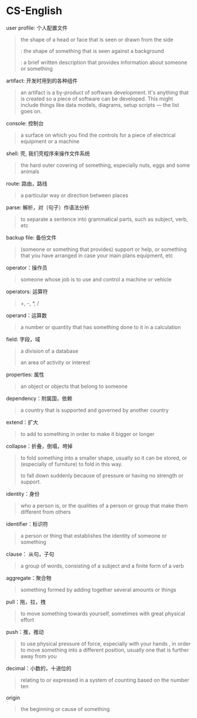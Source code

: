 # CS-English

user profile: 个人配置文件

>  the shape of a head or face that is seen or drawn from the side
>
>  : the shape of something that is seen against a background
>
>  : a brief written description that provides information about someone or something



artifact: 开发时用到的各种组件

>  an artifact is a by-product of software development. It's anything that is created so a piece of software can be developed. This might include things like data models, diagrams, setup scripts — the list goes on.



console: 控制台

> a surface on which you find the controls for a piece of electrical equipment or a machine



shell: 壳, 我们壳程序来操作文件系统

> the hard outer covering of something, especially nuts, eggs  and some animals



route: 路由，路线

>a particular way or direction between places



parse: 解析，对（句子）作语法分析

> to separate a sentence into grammatical parts, such as subject, verb, etc



backup file: 备份文件

> (someone or something that provides) support or help, or something that you have arranged in case your main plans equipment, etc



operator：操作员

> someone whose job is to use and control a machine or vehicle



operators: 运算符

> +, -, *,  /



operand：运算数

> a number or quantity that has something done to it in a calculation



field: 字段，域

> a division of a database
>
> an area of activity or interest



properties: 属性

> an object or objects that belong to someone



dependency：附属国，依赖

> a country that is supported and governed by another country



extend：扩大

> to add to something in order to make it bigger or longer



collapse：折叠，倒塌，垮掉

> to fold something into a smaller shape, usually so it can be stored, or (especially of furniture) to fold in this way.
>
> to fall down suddenly because of pressure or having no strength or support.



identity：身份

> who a person is, or the qualities of a person or group that make them different from others



identifier：标识符

> a person or thing that establishes the identity of someone or something



clause： 从句，子句

> a group of words, consisting of a subject and a finite form of a verb 



aggregate：聚合物

> something formed by adding together several amounts or things



pull：拖，拉，拽

> to move something towards yourself, sometimes with great physical effort



push：推，推动

> to use physical pressure of force, especially with your hands , in order to move something into a different position, usually one that is further away from you



decimal：小数的，十进位的

> relating to or expressed in a system of counting based on the number ten



origin

> the beginning or cause of something
